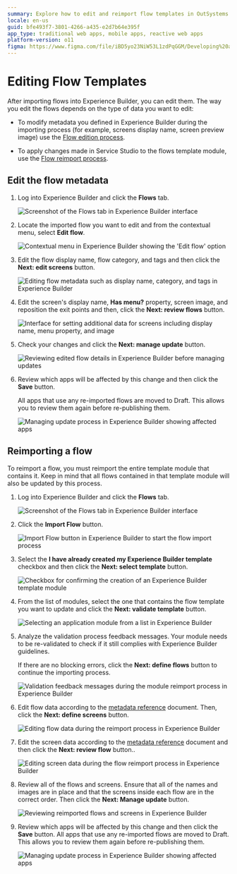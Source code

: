 ```yaml
---
summary: Explore how to edit and reimport flow templates in OutSystems 11 (O11) using Experience Builder.
locale: en-us
guid: bfe493f7-3801-4266-a435-e2d7b64e395f
app_type: traditional web apps, mobile apps, reactive web apps
platform-version: o11
figma: https://www.figma.com/file/iBD5yo23NiW53L1zdPqGGM/Developing%20an%20Application?node-id=4454:2894
---
```


# Editing Flow Templates

After importing flows into Experience Builder, you can edit them. The way you edit the flows depends on the type of data you want to edit:

* To modify metadata you defined in Experience Builder during the importing process (for example, screens display name, screen preview image) use the [Flow edition process](#edit-the-flow-metadata).

* To apply changes made in Service Studio to the flows template module, use the [Flow reimport process](#reimporting-a-flow).

## Edit the flow metadata

1. Log into Experience Builder and click the **Flows** tab.

    ![Screenshot of the Flows tab in Experience Builder interface](images/flows-tab-eb.png "Flows Tab in Experience Builder")

1. Locate the imported flow you want to edit and from the contextual menu, select **Edit flow**.

    ![Contextual menu in Experience Builder showing the 'Edit flow' option](images/edit-flow-eb.png "Edit Flow Option")

1. Edit the flow display name,  flow category, and tags and then click the **Next: edit screens** button.

    ![Editing flow metadata such as display name, category, and tags in Experience Builder](images/edit-wizard-flow-metadata-eb.png "Edit Flow Metadata Wizard")

1. Edit the screen's display name, **Has menu?** property, screen image, and reposition the exit points and then, click the **Next: review flows** button.

    ![Interface for setting additional data for screens including display name, menu property, and image](images/set-additional-data-eb.png "Set Additional Data for Screens")

1. Check your changes and click the **Next: manage update** button.

    ![Reviewing edited flow details in Experience Builder before managing updates](images/edit-wizard-review-eb.png "Review Edited Flow")

1. Review which apps will be affected by this change and then click the **Save** button. 

    All apps that use any re-imported flows are moved to Draft. This allows you to review them again before re-publishing them.

    ![Managing update process in Experience Builder showing affected apps](images/edit-wizard-manage-update-eb.png "Manage Update Wizard")

## Reimporting a flow

To reimport a flow, you must reimport the entire template module that contains it. Keep in mind that all flows contained in that template module will also be updated by this process.

1. Log into Experience Builder and click the **Flows** tab.

    ![Screenshot of the Flows tab in Experience Builder interface](images/flows-tab-eb.png "Flows Tab in Experience Builder")

1. Click the **Import Flow** button.

    ![Import Flow button in Experience Builder to start the flow import process](images/import-flows-button-eb.png "Import Flows Button")

1. Select the **I have already created my Experience Builder template** checkbox and then click the **Next: select template** button.

      ![Checkbox for confirming the creation of an Experience Builder template module](images/module-template-created-eb.png "Module Template Created Checkbox")

1. From the list of modules, select the one that contains the flow template you want to update and click the **Next: validate template** button.

    ![Selecting an application module from a list in Experience Builder](images/select-application-eb.png "Select Application Module")

1. Analyze the validation process feedback messages. Your module needs to be re-validated to check if it still complies with Experience Builder guidelines.

    If there are no blocking errors, click the **Next: define flows** button to continue the importing process.

    ![Validation feedback messages during the module reimport process in Experience Builder](images/check-validation-eb.png "Check Module Validation")

1. Edit flow data according to the [metadata reference](metadata-if.md) document. Then, click the **Next: define screens** button.

    ![Editing flow data during the reimport process in Experience Builder](images/eb-reimport-flow.png "Reimport Flow Data Editing")

1. Edit the screen data according to the [metadata reference](metadata-if.md) document and then click the **Next: review flow** button..

    ![Editing screen data during the flow reimport process in Experience Builder](images/reimport-screen-eb.png "Reimport Screen Data Editing")

 1. Review all of the flows and screens. Ensure that all of the names and images are in place and that the screens inside each flow are in the correct order. Then click the **Next: Manage update** button.

    ![Reviewing reimported flows and screens in Experience Builder](images/reimport-review-eb.png "Review Reimported Flow")

1. Review which apps will be affected by this change and then click the **Save** button. All apps that use any re-imported flows are moved to Draft. This allows you to review them again before re-publishing them.

    ![Managing update process in Experience Builder showing affected apps](images/edit-wizard-manage-update-eb.png "Manage Update Wizard")
